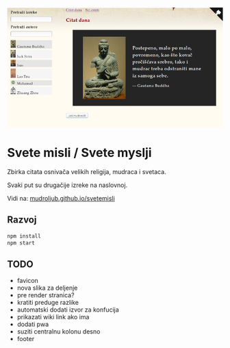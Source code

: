 [![](screen.png)](https://mudroljub.github.io/svetemisli)

# Svete misli / Svete myslji

Zbirka citata osnivača velikih religija, mudraca i svetaca.

Svaki put su drugačije izreke na naslovnoj.

Vidi na: [mudroljub.github.io/svetemisli](https://mudroljub.github.io/svetemisli)

## Razvoj

```
npm install
npm start
```

## TODO

- favicon
- nova slika za deljenje
- pre render stranica?
- kratiti preduge razlike
- automatski dodati izvor za konfucija
- prikazati wiki link ako ima
- dodati pwa
- suziti centralnu kolonu desno
- footer
